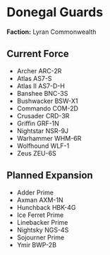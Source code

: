 # Donegal Guards
**Faction:** Lyran Commonwealth
## Current Force
- Archer ARC-2R
- Atlas AS7-S
- Atlas II AS7-D-H
- Banshee BNC-3S
- Bushwacker BSW-X1
- Commando COM-2D
- Crusader CRD-3R
- Griffin GRF-1N
- Nightstar NSR-9J
- Warhammer WHM-6R
- Wolfhound WLF-1
- Zeus ZEU-6S
## Planned Expansion
- Adder Prime
- Axman AXM-1N
- Hunchback HBK-4G
- Ice Ferret Prime
- Linebacker Prime
- Nightsky NGS-4S
- Sojourner Prime
- Ymir BWP-2B
